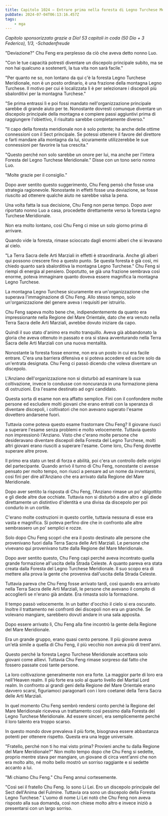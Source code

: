 ```yaml
---
title: Capitolo 1024 – Entrare prima nella foresta di Legno Turchese Meridionale
pubDate: 2024-07-04T06:13:16.457Z
tags:
    - mga
---
```



<em>Capitolo sponsorizzato grazie a Dio!
53 capitoli in coda (50 Dio + 3 Federico), 1/3,
-Schadenfreude</em>


"Deviazione?" Chu Feng era perplesso da ciò che aveva detto nonno Luo.


"Con le tue capacità potresti diventare un discepolo principale subito, ma se non hai qualcuno a sostenerti, la tua vita non sarà facile."


"Per quanto ne so, non lontano da qui c'è la foresta Legno Turchese Meridionale, non è un posto ordinario, è una frazione della montagna Legno Turchese. Il motivo per cui è localizzata lì è per selezionare i discepoli più sbalorditivi per la montagna Turchese."


"Se prima entrassi lì e poi fossi mandato nell'organizzazione principale sarebbe di grande aiuto per te. Nonostante dovresti comunque diventare un discepolo principale della montagna e compiere passi aggiuntivi prima di raggiungere l'obiettivo, il risultato sarebbe completamente diverso."


"Il capo della foresta meridionale non è solo potente; ha anche delle ottime connessioni con il Sect principale. Se potessi ottenere il favore del direttore e farti mandare alla montagna da lui, sicuramente utilizzerebbe le sue connessioni per favorire la tua crescita."


"Questo perché non solo sarebbe un onore per lui, ma anche per l'intera Foresta del Legno Turchese Meridionale." Disse con un tono serio nonno Luo.


"Molte grazie per il consiglio."


Dopo aver sentito questo suggerimento, Chu Feng pensò che fosse una strategia ragionevole. Nonostante in effetti fosse una deviazione, se fosse riuscito ad ottenere qualche aiuto ne sarebbe valsa la pena.


Una volta fatta la sua decisione, Chu Feng non perse tempo. Dopo aver riportato nonno Luo a casa, procedette direttamente verso la foresta Legno Turchese Meridionale.


Non era molto lontano, così Chu Feng ci mise un solo giorno prima di arrivare.


Quando vide la foresta, rimase scioccato dagli enormi alberi che si levavano al cielo.


"La Terra Sacra delle Arti Marziali in effetti è straordinaria. Anche gli alberi qui possono crescere fino a questo punto. Se questa foresta è già così, mi chiedo quanto sarà sbalorditiva la montagna Legno Turchese." Chu Feng si riempì di energia al pensiero. Dopotutto, se già una frazione sembrava così enorme, poteva immaginare quanto doveva essere magnifica la montagna Legno Turchese.


La montagna Legno Turchese sicuramente era un'organizzazione che superava l'immaginazione di Chu Feng. Allo stesso tempo, solo un'organizzazione del genere aveva i requisiti per istruirlo.


Chu Feng sapeva molto bene che, indipendentemente da quanto era impressionante nella Regione del Mare Orientale, dato che era venuto nella Terra Sacra delle Arti Marziali, avrebbe dovuto iniziare da capo.


Quindi il suo stato d'animo era molto tranquillo. Aveva già abbandonato la gloria che aveva ottenuto in passato e ora si stava avventurando nella Terra Sacra delle Arti Marziali con una nuova mentalità.


Nonostante la foresta fosse enorme, non era un posto in cui era facile entrare. C'era una barriera difensiva e si poteva accedere ed uscire solo da un'entrata designata. Chu Feng ci passò dicendo che voleva diventare un discepolo.


L'Anziano dell'organizzazione non si disturbò ad esaminare la sua coltivazione, invece lo condusse con noncuranza in una formazione piena di ostruzioni. Era l'esame destinato ad ogni candidato.


Questa sorta di esame non era affatto semplice. Finì con il confondere molte persone ed escludere molti giovani che erano entrati con la speranza di diventare discepoli, i coltivatori che non avevano superato l'esame dovettero andarsene fuori.


Tuttavia come poteva questo esame frastornare Chu Feng? Il giovane riuscì a superare l'esame senza problemi e molto velocemente. Tuttavia questo non impressionò l'Anziano. Visto che c'erano molte persone che desideravano diventare discepoli della Foresta del Legno Turchese, molti altri giovani erano riusciti a superare l'esame. Come loro, Chu Feng dovette superare altre prove.


Il primo era stato un test di forza e abilità, poi c'era un controllo delle origini del partecipante. Quando arrivò il turno di Chu Feng, nonostante ci avesse pensato per molto tempo, non riuscì a pensare ad un nome da inventarsi, così finì per dire all'Anziano che era arrivato dalla Regione del Mare Meridionale.


Dopo aver sentito la risposta di Chu Feng, l'Anziano rimase un po' sbigottito e gli diede altre due occhiate. Tuttavia non si disturbò a dire altro e gli diede direttamente un distintivo d'identità e una divisa da discepolo per poi condurlo in un cortile.


C'erano molte costruzioni in questo cortile, tuttavia nessuna di esse era vasta e magnifica. Si poteva perfino dire che in confronto alle altre sembrassero un po' semplici e rozze.


Solo dopo Chu Feng scoprì che era il posto destinato alle persone che provenivano fuori dalla Terra Sacra delle Arti Marziali. Le persone che vivevano qui provenivano tutte dalla Regione del Mare Meridionale.


Dopo aver sentito questo, Chu Feng capì perché aveva incontrato quella grande formazione all'uscita della Strada Celeste. A quanto pareva era stata creata dalla Foresta del Legno Turchese Meridionale. Il suo scopo era di mettere alla prova la gente che proveniva dall'uscita della Strada Celeste.


Tuttavia pareva che Chu Feng fosse arrivato tardi, così quando era arrivato nella Terra Sacra delle Arti Marziali, le persone che avevano il compito di accoglierli se n'erano già andate. Era rimasta solo la formazione.


Il tempo passò velocemente. In un batter d'occhio il cielo si era oscurato. Inoltre il trattamento nei confronti dei discepoli non era un granché. Se volevano mangiare, sarebbero dovuti andare in una sala apposita.


Dopo essere arrivato lì, Chu Feng alla fine incontrò la gente della Regione del Mare Meridionale.


Era un grande gruppo, erano quasi cento persone. Il più giovane aveva un'età simile a quella di Chu Feng, il più vecchio non aveva più di trent'anni.


Questo perché la foresta Legno Turchese Meridionale accettava solo giovani come allievi. Tuttavia Chu Feng rimase sorpreso dal fatto che fossero passate così tante persone.


La loro coltivazione generalmente non era forte. La maggior parte di loro era nell'Heaven realm. Il più forte era solo al quarto livello del Martial Lord realm. In confronto ai grandi geni della Regione del Mare Orientale erano davvero scarsi, figuriamoci paragonarli con i loro coetanei della Terra Sacra delle Arti Marziali.


In quel momento Chu Feng sembrò rendersi conto perché la Regione del Mare Meridionale riceveva un trattamento così pessimo dalla Foresta del Legno Turchese Meridionale. Ad essere sinceri, era semplicemente perché il loro talento era troppo scarso.


In questo mondo dove prevaleva il più forte, bisognava essere abbastanza potenti per ottenere rispetto. Questa era una legge universale.


"Fratello, perché non ti ho mai visto prima? Provieni anche tu dalla Regione del Mare Meridionale?" Non molto tempo dopo che Chu Feng si sedette, proprio mentre stava per mangiare, un giovane di circa vent'anni che non era molto alto, né molto bello mostrò un sorriso raggiante e si sedette accanto a lui.


"Mi chiamo Chu Feng." Chu Feng annuì cortesemente.


"Così sei il fratello Chu Feng. Io sono Li Lei. Ero un discepolo principale del Sect dell'Anima del Fulmine. Tuttavia ora sono un discepolo della Foresta Legno Turchese." L'uomo di nome Li Lei notò che Chu Feng non aveva risposto alla sua domanda, così non chiese molto altro e invece iniziò a presentarsi con un largo sorriso.
                                


                                



